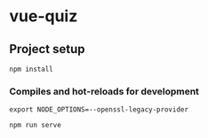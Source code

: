 # vue-quiz

## Project setup

```
npm install
```

### Compiles and hot-reloads for development

```
export NODE_OPTIONS=--openssl-legacy-provider

npm run serve

```
